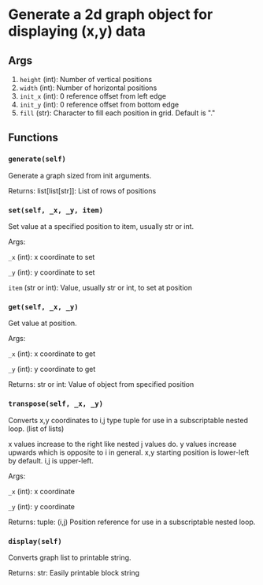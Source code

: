 # Generate a 2d graph object for displaying (x,y) data

## Args

1. ```height``` (int): Number of vertical positions
1. ```width``` (int): Number of horizontal positions
1. ```init_x``` (int): 0 reference offset from left edge 
1. ```init_y``` (int): 0 reference offset from bottom edge
1. ```fill``` (str): Character to fill each position in grid. Default is "." 

## Functions

### ```generate(self)```
Generate a graph sized from init arguments.

Returns:
list[list[str]]: List of rows of positions

### ```set(self, _x, _y, item)```
Set value at a specified position to item, usually str or int.

Args:

```_x``` (int): x coordinate to set

```_y``` (int): y coordinate to set

```item``` (str or int): Value, usually str or int, to set at position

### ```get(self, _x, _y)```
Get value at position.

Args:

```_x``` (int): x coordinate to get

```_y``` (int): y coordinate to get

Returns:
str or int: Value of object from specified position

### ```transpose(self, _x, _y)```
Converts x,y coordinates to i,j type tuple for use in a subscriptable
nested loop. (list of lists) 

x values increase to the right like nested j values do. 
y values increase upwards which is opposite to i in general.
x,y starting position is lower-left by default. i,j is upper-left.

Args:

```_x``` (int): x coordinate

```_y``` (int): y coordinate

Returns:
tuple: (i,j) Position reference for use in a subscriptable nested loop. 

### ```display(self)```
Converts graph list to printable string.

Returns:
str: Easily printable block string

